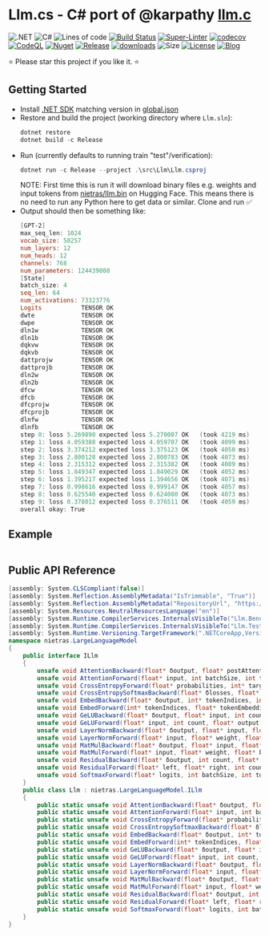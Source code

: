 ﻿# Llm.cs - C# port of @karpathy [llm.c](https://github.com/karpathy/llm.c)
![.NET](https://img.shields.io/badge/net8.0-5C2D91?logo=.NET&labelColor=gray)
![C#](https://img.shields.io/badge/12.0-239120?logo=csharp&logoColor=white&labelColor=gray)
![Lines of code](https://tokei.rs/b1/github/nietras/Llm.cs?category=code)
[![Build Status](https://github.com/nietras/Llm.cs/actions/workflows/dotnet.yml/badge.svg?branch=main)](https://github.com/nietras/Llm.cs/actions/workflows/dotnet.yml)
[![Super-Linter](https://github.com/nietras/Llm.cs/actions/workflows/super-linter.yml/badge.svg)](https://github.com/marketplace/actions/super-linter)
[![codecov](https://codecov.io/gh/nietras/Llm.cs/branch/main/graph/badge.svg?token=WN56CR3X0D)](https://codecov.io/gh/nietras/Llm.cs)
[![CodeQL](https://github.com/nietras/Llm.cs/workflows/CodeQL/badge.svg)](https://github.com/nietras/Llm.cs/actions?query=workflow%3ACodeQL)
[![Nuget](https://img.shields.io/nuget/v/Llm?color=purple)](https://www.nuget.org/packages/Llm/)
[![Release](https://img.shields.io/github/v/release/nietras/Llm.cs)](https://github.com/nietras/Llm.cs/releases/)
[![downloads](https://img.shields.io/nuget/dt/Llm)](https://www.nuget.org/packages/Llm)
![Size](https://img.shields.io/github/repo-size/nietras/Llm.cs.svg)
[![License](https://img.shields.io/github/license/nietras/Llm.cs)](https://github.com/nietras/Llm.cs/blob/main/LICENSE)
[![Blog](https://img.shields.io/badge/blog-nietras.com-4993DD)](https://nietras.com)

⭐ Please star this project if you like it. ⭐

## Getting Started

* Install [.NET SDK](https://dotnet.microsoft.com/en-us/download) matching
  version in [global.json](./global.json)
* Restore and build the project (working directory where `Llm.sln`):
  ```powershell
  dotnet restore
  dotnet build -c Release
  ```
* Run (currently defaults to running train "test"/verification):
  ```powershell
  dotnet run -c Release --project .\src\Llm\Llm.csproj
  ```
  NOTE: First time this is run it will download binary files e.g. weights and
  input tokens from
  [nietras/llm.bin](https://huggingface.co/datasets/nietras/llm.bin) on Hugging
  Face. This means there is no need to run any Python here to get data or
  similar. Clone and run ✅
* Output should then be something like:
  ```powershell
  [GPT-2]
  max_seq_len: 1024
  vocab_size: 50257
  num_layers: 12
  num_heads: 12
  channels: 768
  num_parameters: 124439808
  [State]
  batch_size: 4
  seq_len: 64
  num_activations: 73323776
  Logits           TENSOR OK
  dwte             TENSOR OK
  dwpe             TENSOR OK
  dln1w            TENSOR OK
  dln1b            TENSOR OK
  dqkvw            TENSOR OK
  dqkvb            TENSOR OK
  dattprojw        TENSOR OK
  dattprojb        TENSOR OK
  dln2w            TENSOR OK
  dln2b            TENSOR OK
  dfcw             TENSOR OK
  dfcb             TENSOR OK
  dfcprojw         TENSOR OK
  dfcprojb         TENSOR OK
  dlnfw            TENSOR OK
  dlnfb            TENSOR OK
  step 0: loss 5.269890 expected loss 5.270007 OK   (took 4219 ms)
  step 1: loss 4.059388 expected loss 4.059707 OK   (took 4099 ms)
  step 2: loss 3.374212 expected loss 3.375123 OK   (took 4050 ms)
  step 3: loss 2.800128 expected loss 2.800783 OK   (took 4073 ms)
  step 4: loss 2.315312 expected loss 2.315382 OK   (took 4089 ms)
  step 5: loss 1.849347 expected loss 1.849029 OK   (took 4052 ms)
  step 6: loss 1.395217 expected loss 1.394656 OK   (took 4071 ms)
  step 7: loss 0.998616 expected loss 0.999147 OK   (took 4057 ms)
  step 8: loss 0.625540 expected loss 0.624080 OK   (took 4073 ms)
  step 9: loss 0.378012 expected loss 0.376511 OK   (took 4059 ms)
  overall okay: True
  ```

## Example
```csharp

```

## Public API Reference
```csharp
[assembly: System.CLSCompliant(false)]
[assembly: System.Reflection.AssemblyMetadata("IsTrimmable", "True")]
[assembly: System.Reflection.AssemblyMetadata("RepositoryUrl", "https://github.com/nietras/Llm/")]
[assembly: System.Resources.NeutralResourcesLanguage("en")]
[assembly: System.Runtime.CompilerServices.InternalsVisibleTo("Llm.Benchmarks")]
[assembly: System.Runtime.CompilerServices.InternalsVisibleTo("Llm.Test")]
[assembly: System.Runtime.Versioning.TargetFramework(".NETCoreApp,Version=v8.0", FrameworkDisplayName=".NET 8.0")]
namespace nietras.LargeLanguageModel
{
    public interface ILlm
    {
        unsafe void AttentionBackward(float* δoutput, float* postAttention, float* input, int batchSize, int tokenCount, int channelCount, int headCount, float* δpreAttention, float* δpostAttention, float* δinput);
        unsafe void AttentionForward(float* input, int batchSize, int tokenCount, int channelCount, int headCount, float* preAttention, float* postAttention, float* output);
        unsafe void CrossEntropyForward(float* probabilities, int* targetTokenIndices, int batchSize, int tokenCount, int vocabularySize, float* losses);
        unsafe void CrossEntropySoftmaxBackward(float* δlosses, float* probabilities, int* targetTokenIndices, int batchSize, int tokenCount, int vocabularySize, float* δlogits);
        unsafe void EmbedBackward(float* δoutput, int* tokenIndices, int batchSize, int tokenCount, int channelCount, float* δtokenEmbeddings, float* δpositionEmbeddings);
        unsafe void EmbedForward(int* tokenIndices, float* tokenEmbeddings, float* positionEmbeddings, int batchSize, int tokenCount, int channelCount, float* output);
        unsafe void GeLUBackward(float* δoutput, float* input, int count, float* δinput);
        unsafe void GeLUForward(float* input, int count, float* output);
        unsafe void LayerNormBackward(float* δoutput, float* input, float* weight, float* mean, float* invStdDev, int batchSize, int tokenCount, int channelCount, float* δweight, float* δbias, float* δinput);
        unsafe void LayerNormForward(float* input, float* weight, float* bias, int batchSize, int tokenCount, int channelCount, float* mean, float* invStdDev, float* output);
        unsafe void MatMulBackward(float* δoutput, float* input, float* weight, int batchSize, int tokenCount, int inputChannelCount, int outputChannelCount, float* δweight, float* δbias, float* δinput);
        unsafe void MatMulForward(float* input, float* weight, float* bias, int batchSize, int tokenCount, int inputChannelCount, int outputChannelCount, float* output);
        unsafe void ResidualBackward(float* δoutput, int count, float* δleft, float* δright);
        unsafe void ResidualForward(float* left, float* right, int count, float* output);
        unsafe void SoftmaxForward(float* logits, int batchSize, int tokenCount, int vocabularySize, float* probabilities);
    }
    public class Llm : nietras.LargeLanguageModel.ILlm
    {
        public static unsafe void AttentionBackward(float* δoutput, float* postAttention, float* input, int batchSize, int tokenCount, int channelCount, int headCount, float* δpreAttention, float* δpostAttention, float* δinput) { }
        public static unsafe void AttentionForward(float* input, int batchSize, int tokenCount, int channelCount, int headCount, float* preAttention, float* postAttention, float* output) { }
        public static unsafe void CrossEntropyForward(float* probabilities, int* targetTokenIndices, int batchSize, int tokenCount, int vocabularySize, float* losses) { }
        public static unsafe void CrossEntropySoftmaxBackward(float* δlosses, float* probabilities, int* targetTokenIndices, int batchSize, int tokenCount, int vocabularySize, float* δlogits) { }
        public static unsafe void EmbedBackward(float* δoutput, int* tokenIndices, int batchSize, int tokenCount, int channelCount, float* δtokenEmbeddings, float* δpositionEmbeddings) { }
        public static unsafe void EmbedForward(int* tokenIndices, float* tokenEmbeddings, float* positionEmbeddings, int batchSize, int tokenCount, int channelCount, float* output) { }
        public static unsafe void GeLUBackward(float* δoutput, float* input, int count, float* δinput) { }
        public static unsafe void GeLUForward(float* input, int count, float* output) { }
        public static unsafe void LayerNormBackward(float* δoutput, float* input, float* weight, float* mean, float* invStdDev, int batchSize, int tokenCount, int channelCount, float* δweight, float* δbias, float* δinput) { }
        public static unsafe void LayerNormForward(float* input, float* weight, float* bias, int batchSize, int tokenCount, int channelCount, float* mean, float* invStdDev, float* output) { }
        public static unsafe void MatMulBackward(float* δoutput, float* input, float* weight, int batchSize, int tokenCount, int inputChannelCount, int outputChannelCount, float* δweight, float* δbias, float* δinput) { }
        public static unsafe void MatMulForward(float* input, float* weight, float* bias, int batchSize, int tokenCount, int inputChannelCount, int outputChannelCount, float* output) { }
        public static unsafe void ResidualBackward(float* δoutput, int count, float* δleft, float* δright) { }
        public static unsafe void ResidualForward(float* left, float* right, int count, float* output) { }
        public static unsafe void SoftmaxForward(float* logits, int batchSize, int tokenCount, int vocabularySize, float* probabilities) { }
    }
}
```
